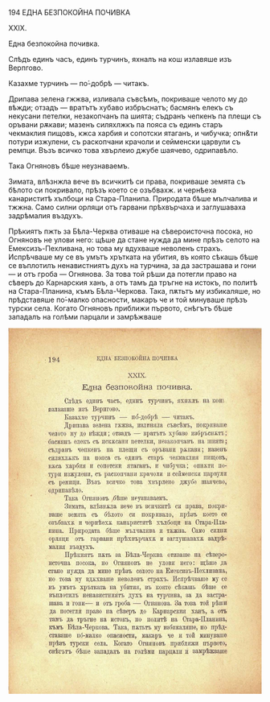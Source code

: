 ﻿194	ЕДНА БЕЗПОКОЙНА ПОЧИВКА

XXIX.

Една безпокойна почивка.

Слѣдъ единъ часъ, единъ турчинъ, яхналъ на кош излавяше изъ Верпгово.

Казахме турчинъ — по́-добрѣ — читакъ.

Дрипава зелена гжжва, изливала съвсѣмъ, покриваше челото му до вѣжди; отзадъ — вратътъ хубаво избръснатъ; басмянъ елекъ съ некусани петелки, незакопчанъ па шията; съдранъ чепкенъ па плещи съ оръвани рѫкави; мазенъ силяхлжкъ па пояса съ единъ старъ чекмаклия пищовъ, кжса харбия и сопотски ятаганъ, и чибучка; опн&ти потури изжулени, съ раскопчани крачоли и сейменски царвули съ ремпци. Възъ всичко това хвърлеио джубе шаячево, одрипавѣло.

Така Огняновъ бѣше неузнаваемъ.

Зимата, влѣзнжла вече въ всичкитѣ си права, покриваше земята съ бѣлото си покривало, прѣзъ което се озъбвахж. и чернѣеха канариститѣ хълбоци на Стара-Планипа. Природата бѣше мълчалива и тжжна. Само силни орляци отъ гарвани прѣхвърчаха и заглушаваха задрѣмалия въздухъ.

Прѣкиятъ пжть за Бѣла-Черква отиваше на сѣвероисточна посока, но Огняновъ не улови него: щѣше да стане нужда да мине прѣзъ селото на Емексизъ-Пехливана, но това му вдухваше неволенъ страхъ. Испрѣчваше му се въ умътъ хрътката на убития, въ която сѣкашь бѣше се въплотилъ ненавистниятъ духъ на турчина, за да застрашава и гони— и отъ гроба — Огнянова. За това той рѣши да потегли право на сѣверъ до Карнарския ханъ, а отъ тамъ да тръгне на истокъ, по политѣ на Стара-Планина, къмъ Бѣла-Черкова. Така, пѫтьтъ му избикаляше, но прѣдставяше по́-малко опасности, макаръ че и той минуваше прѣзъ турски села. Когато Огняновъ приближи първото, снѣгътъ бѣше западалъ на голѣми парцали и замрѣжваше

![original](images/219.jpg)


